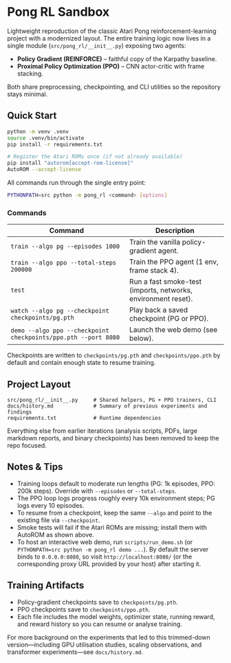 # Pong RL Sandbox

Lightweight reproduction of the classic Atari Pong reinforcement-learning project with a modernized layout. The entire training logic now lives in a single module (`src/pong_rl/__init__.py`) exposing two agents:

- **Policy Gradient (REINFORCE)** – faithful copy of the Karpathy baseline.
- **Proximal Policy Optimization (PPO)** – CNN actor-critic with frame stacking.

Both share preprocessing, checkpointing, and CLI utilities so the repository stays minimal.

## Quick Start

```bash
python -m venv .venv
source .venv/bin/activate
pip install -r requirements.txt

# Register the Atari ROMs once (if not already available)
pip install "autorom[accept-rom-license]"
AutoROM --accept-license
```

All commands run through the single entry point:

```bash
PYTHONPATH=src python -m pong_rl <command> [options]
```

### Commands

| Command | Description |
|---------|-------------|
| `train --algo pg --episodes 1000` | Train the vanilla policy-gradient agent. |
| `train --algo ppo --total-steps 200000` | Train the PPO agent (1 env, frame stack 4). |
| `test` | Run a fast smoke-test (imports, networks, environment reset). |
| `watch --algo pg --checkpoint checkpoints/pg.pth` | Play back a saved checkpoint (PG or PPO). |
| `demo --algo ppo --checkpoint checkpoints/ppo.pth --port 8080` | Launch the web demo (see below). |

Checkpoints are written to `checkpoints/pg.pth` and `checkpoints/ppo.pth` by default and contain enough state to resume training.

## Project Layout

```
src/pong_rl/__init__.py     # Shared helpers, PG + PPO trainers, CLI
docs/history.md             # Summary of previous experiments and findings
requirements.txt            # Runtime dependencies
```

Everything else from earlier iterations (analysis scripts, PDFs, large markdown reports, and binary checkpoints) has been removed to keep the repo focused.

## Notes & Tips

- Training loops default to moderate run lengths (PG: 1k episodes, PPO: 200k steps). Override with `--episodes` or `--total-steps`.
- The PPO loop logs progress roughly every 10k environment steps; PG logs every 10 episodes.
- To resume from a checkpoint, keep the same `--algo` and point to the existing file via `--checkpoint`.
- Smoke tests will fail if the Atari ROMs are missing; install them with AutoROM as shown above.
- To host an interactive web demo, run `scripts/run_demo.sh` (or `PYTHONPATH=src python -m pong_rl demo ...`). By default the server binds to `0.0.0.0:8080`, so visit `http://localhost:8080/` (or the corresponding proxy URL provided by your host) after starting it.

## Training Artifacts

- Policy-gradient checkpoints save to `checkpoints/pg.pth`.
- PPO checkpoints save to `checkpoints/ppo.pth`.
- Each file includes the model weights, optimizer state, running reward, and reward history so you can resume or analyse training.

For more background on the experiments that led to this trimmed-down version—including GPU utilisation studies, scaling observations, and transformer experiments—see `docs/history.md`.
